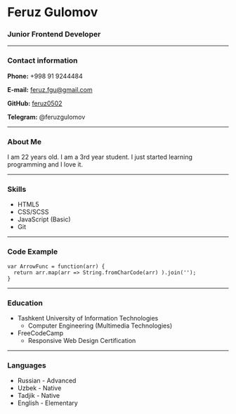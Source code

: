 # Feruz Gulomov


### Junior Frontend Developer


___


### Contact information


**Phone:**  +998 91 9244484

**E-mail:** feruz.fgu@gmail.com

**GitHub:** [feruz0502](https://github.com/feruz0502)

**Telegram:** @feruzgulomov


___


### About Me


I am 22 years old. I am a 3rd year student. I just started learning programming and I love it.


___


### Skills

* HTML5
* CSS/SCSS
* JavaScript (Basic)
* Git


___


### Code Example

```
var ArrowFunc = function(arr) {
  return arr.map(arr => String.fromCharCode(arr) ).join('');
}
```

___


### Education

* Tashkent University of Information Technologies
  +  Computer Engineering (Multimedia Technologies)
* FreeCodeCamp
  +  Responsive Web Design Certification

___


### Languages

* Russian - Advanced
* Uzbek - Native
* Tadjik - Native
* English - Elementary
